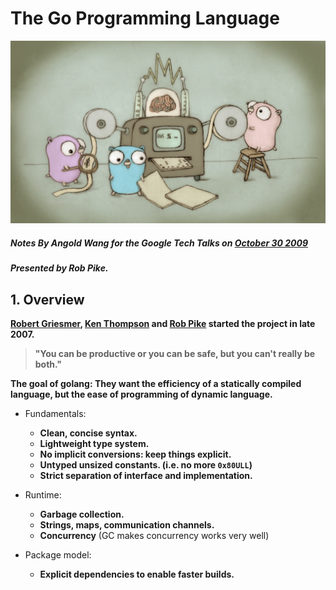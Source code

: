 # The Go Programming Language

![fiveyears](Sources/fiveyears.jpeg)

##### Notes By Angold Wang for the Google Tech Talks on [October 30 2009](https://www.youtube.com/watch?v=rKnDgT73v8s)
##### Presented by Rob Pike.

## 1. Overview

**[Robert Griesmer](https://en.wikipedia.org/wiki/Robert_Griesemer), [Ken Thompson](https://en.wikipedia.org/wiki/Ken_Thompson) and [Rob Pike](https://en.wikipedia.org/wiki/Rob_Pike) started the project in late 2007.**<br>

> **"You can be productive or you can be safe, but you can't really be both."**

**The goal of golang: They want the efficiency of a statically compiled language, but the ease of programming of dynamic language.**


* Fundamentals:
    * **Clean, concise syntax.**
    * **Lightweight type system.**
    * **No implicit conversions: keep things explicit.**
    * **Untyped unsized constants. (i.e. no more `0x80ULL`)**
    * **Strict separation of interface and implementation.**

* Runtime:
    * **Garbage collection.**
    * **Strings, maps, communication channels.**
    * **Concurrency** (GC makes concurrency works very well)

* Package model:
    * **Explicit dependencies to enable faster builds.**







